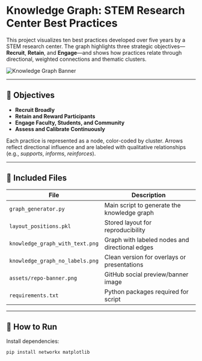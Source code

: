 # Knowledge Graph: STEM Research Center Best Practices

This project visualizes ten best practices developed over five years by a STEM research center. The graph highlights three strategic objectives—**Recruit**, **Retain**, and **Engage**—and shows how practices relate through directional, weighted connections and thematic clusters.

![Knowledge Graph Banner](assets/repo-banner.png)

---

## 🎯 Objectives

- **Recruit Broadly**
- **Retain and Reward Participants**
- **Engage Faculty, Students, and Community**
- **Assess and Calibrate Continuously**

Each practice is represented as a node, color-coded by cluster. Arrows reflect directional influence and are labeled with qualitative relationships (e.g., _supports_, _informs_, _reinforces_).

---

## 📂 Included Files

| File                                | Description                                       |
|-------------------------------------|---------------------------------------------------|
| `graph_generator.py`                | Main script to generate the knowledge graph       |
| `layout_positions.pkl`              | Stored layout for reproducibility                 |
| `knowledge_graph_with_text.png`     | Graph with labeled nodes and directional edges    |
| `knowledge_graph_no_labels.png`     | Clean version for overlays or presentations       |
| `assets/repo-banner.png`            | GitHub social preview/banner image                |
| `requirements.txt`                  | Python packages required for script               |

---

## 🚀 How to Run

Install dependencies:

```bash
pip install networkx matplotlib

